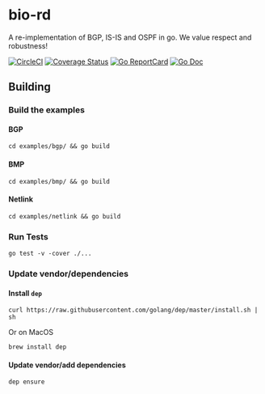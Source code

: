 # bio-rd

A re-implementation of BGP, IS-IS and OSPF in go. We value respect and robustness!

[![CircleCI](https://circleci.com/gh/bio-routing/bio-rd/tree/master.svg?style=shield)](https://circleci.com/gh/bio-routing/bio-rd/tree/master)
[![Coverage Status](https://coveralls.io/repos/bio-routing/bio-rd/badge.svg?branch=master&service=github)](https://coveralls.io/github/bio-routing/bio-rd?branch=master)
[![Go ReportCard](http://goreportcard.com/badge/bio-routing/bio-rd)](http://goreportcard.com/report/bio-routing/bio-rd)
[![Go Doc](https://godoc.org/github.com/bio-routing/bio-rd?status.svg)](https://godoc.org/github.com/bio-routing/bio-rd)

## Building

### Build the examples

#### BGP

    cd examples/bgp/ && go build

#### BMP

    cd examples/bmp/ && go build

#### Netlink

    cd examples/netlink && go build

### Run Tests

    go test -v -cover ./...

### Update vendor/dependencies

#### Install `dep`

    curl https://raw.githubusercontent.com/golang/dep/master/install.sh | sh

Or on MacOS

    brew install dep

#### Update vendor/add dependencies

    dep ensure
